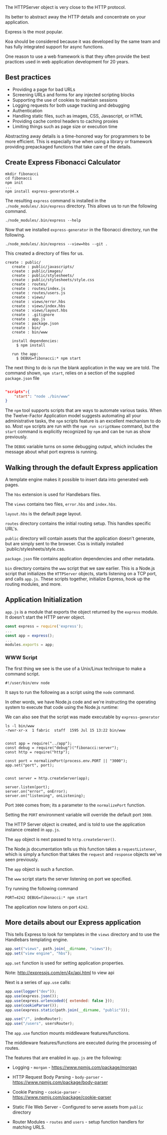 The HTTPServer object is very close to the HTTP protocol.

Its better to abstract away the HTTP details and concentrate on your application.

Express is the most popular.

Koa should be considered because it was developed by the same team and has fully integrated support for async functions.

One reason to use a web framework is that they often provide the best practices used in web application development for 20 years.

## Best practices

- Providing a page for bad URLs
- Screening URLs and forms for any injected scripting blocks
- Supporting the use of cookies to maintain sessions
- Logging requests for both usage tracking and debugging
- Authentication
- Handling static files, such as images, CSS, Javascript, or HTML
- Providing cache control headers to caching proxies
- Limiting things such as page size or execution time

Abstracting away details is a time-honored way for programmers to be more efficient. This is especially true when using a library or framework providing prepackaged functions that take care of the details.

## Create Express Fibonacci Calculator

```$
mkdir fibonacci
cd fibonacci
npm init
...
npm install express-generator@4.x
```

The resulting `express` command is installed in the `./node_modules/.bin/express` directory. This allows us to run the following command.

```$
./node_modules/.bin/express --help
```

Now that we installed `express-generator` in the fibonacci directory, run the following.

```$
./node_modules/.bin/express --view=hbs --git .
```

This created a directory of files for us.

```$
create : public/
   create : public/javascripts/
   create : public/images/
   create : public/stylesheets/
   create : public/stylesheets/style.css
   create : routes/
   create : routes/index.js
   create : routes/users.js
   create : views/
   create : views/error.hbs
   create : views/index.hbs
   create : views/layout.hbs
   create : .gitignore
   create : app.js
   create : package.json
   create : bin/
   create : bin/www

   install dependencies:
     $ npm install

   run the app:
     $ DEBUG=fibonacci:* npm start
```

The next thing to do is run the blank application in the way we are told. The command shown, `npm start`, relies on a section of the supplied `package.json` file

```json

"scripts":{
    "start": "node ./bin/www"
}

```

The `npm` tool supports scripts that are ways to automate various tasks. When the Twelve-Factor Application model suggests automating all your administrative tasks, the `npm` scripts feature is an excellent mechanism to do so. Most `npm` scripts are run with the `npm run scriptName` command, but the `start` command is explicitly recognized by `npm` and can be run as show previously.

The `DEBUG` variable turns on some debugging output, which includes the message about what port express is running.

## Walking through the default Express application

A template engine makes it possible to insert data into generated web pages.

The `hbs` extension is used for Handlebars files.

The `views` contains two files, `error.hbs` and `index.hbs`.

`layout.hbs` is the default page layout.

`routes` directory contains the initial routing setup. This handles specific URL's.

`public` directory will contain assets that the application doesn't generate, but are simply sent to the browser. Css is initially installed `public/stylesheets/style.css.

`package.json` file contains application dependencies and other metadata.

`bin` directory contains the `www` script that we saw earlier.
This is a Node.js script that initializes the `HTTPServer` objects, starts listening on a TCP port, and calls `app.js`. These scripts together, initialize Express, hook up the routing modules, and more.

## Application Initialization

`app.js` is a module that exports the object returned by the `express` module. It doesn't start the HTTP server object.

```js
const express = require('express');
...
const app = express();
...
modules.exports = app;
```

### WWW Script

The first thing we see is the use of a Unix/Linux technique to make a command script.

```$
#!/user/bin/env node
```

It says to run the following as a script using the `node` command.

In other words, we have Node.js code and we're instructing the operating system to execute that code using the Node.js runtime:

We can also see that the script was made executable by `express-generator`

```$
ls -l bin/www
-rwxr-xr-x  1 fabric  staff  1595 Jul 15 13:22 bin/www
```

```www

const app = require("../app");
const debug = require("debug")("fibonacci:server");
const http = require("http");

const port = normalizePort(process.env.PORT || "3000");
app.set("port", port);


const server = http.createServer(app);

server.listen(port);
server.on("error", onError);
server.on("listening", onListening);
```

Port `3000` comes from; its a parameter to the `normalizePort` function.

Setting the `PORT` environment variable will override the default port `3000`.

The HTTP Server object is created, and is told to use the application instance created in `app.js`.

The `app` object is next passed to `http.createServer()`.

The Node.js documentation tells us this function takes a `requestListener`, which is simply a function that takes the `request` and `response` objects we've seen previously.

The `app` object is such a function.

The `www` script starts the server listening on port we specified.

Try running the following command

```$
PORT=4242 DEBUG=fibonacci:* npm start
```

The application now listens on port `4242`.

## More details about our Express application

This tells Express to look for templates in the `views` directory and to use the Handlebars templating engine.

```js
app.set("views", path.join(__dirname, "views"));
app.set("view engine", "hbs");
```

`app.set` function is used for setting application properties.

Note: http://expressjs.com/en/4x/api.html to view api

Next is a series of `app.use` calls:

```js
app.use(logger("dev"));
app.use(express.json());
app.use(express.urlencoded({ extended: false }));
app.use(cookieParser());
app.use(express.static(path.join(__dirname, "public")));

app.use("/", indexRouter);
app.use("/users", usersRouter);
```

The `app.use` function mounts middleware features/functions.

The middleware features/functions are executed during the processing of routes.

The features that are enabled in `app.js` are the following:

- Logging - `morgan` - https://www.npmjs.com/package/morgan

- HTTP Request Body Parsing - `body-parser` - https://www.npmjs.com/package/body-parser

- Cookie Parsing - `cookie-parser` - https://www.npmjs.com/package/cookie-parser

- Static File Web Server - Configured to serve assets from `public` directory

- Router Modules - `routes` and `users` - setup function handlers for matching URLS.
